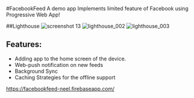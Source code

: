 #FacebookFeed
A demo app Implements limited feature of Facebook using Progressive Web App!

##Lighthouse
![screenshot 13](https://user-images.githubusercontent.com/8587332/39670941-1d9a9004-50c4-11e8-8e4b-746e0bdd4d33.png)
![lighthouse_002](https://user-images.githubusercontent.com/8587332/39670970-761b560a-50c4-11e8-8517-0157f9e8545e.png)
![lighthouse_003](https://user-images.githubusercontent.com/8587332/39670974-82acc188-50c4-11e8-96d2-8e0112d47715.png)

## Features:    
- Adding app to the home screen of the device.  
- Web-push notification on new feeds
- Background Sync  
- Caching Strategies for the offline support  

https://facebookfeed-neel.firebaseapp.com/
